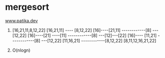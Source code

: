 # mergesort
www.patika.dev

1) [16,21,11,8,12,22]
   [16,21,11]  ----  [8,12,22]
   [16]----[21,11]  ------------[8] ---[12,22]
    [16]----[21] ----[11]  ------------[8] ---[12]---[22]
    [16]---- [11,21] ------------[8] ---[12,22]
    [11,16,21] ------------[8,12,22]
    [8,11,12,16,21,22]
    
2) O(nlogn)

